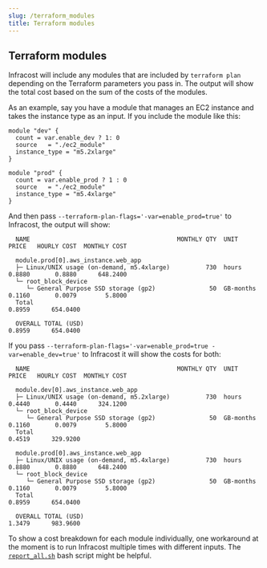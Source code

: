 ```yaml
---
slug: /terraform_modules
title: Terraform modules
---
```


## Terraform modules

Infracost will include any modules that are included by `terraform plan` depending on the Terraform parameters you pass in. The output will show the total cost based on the sum of the costs of the modules.

As an example, say you have a module that manages an EC2 instance and takes the instance type as an input. If you include the module like this:

```hcl
module "dev" {
  count = var.enable_dev ? 1: 0
  source   = "./ec2_module"
  instance_type = "m5.2xlarge"
}

module "prod" {
  count = var.enable_prod ? 1 : 0
  source   = "./ec2_module"
  instance_type = "m5.4xlarge"
}
```

And then pass `--terraform-plan-flags='-var=enable_prod=true'` to Infracost, the output will show:

```
  NAME                                         MONTHLY QTY  UNIT       PRICE   HOURLY COST  MONTHLY COST

  module.prod[0].aws_instance.web_app
  ├─ Linux/UNIX usage (on-demand, m5.4xlarge)          730  hours      0.8880       0.8880      648.2400
  └─ root_block_device
     └─ General Purpose SSD storage (gp2)               50  GB-months  0.1160       0.0079        5.8000
  Total                                                                             0.8959      654.0400

  OVERALL TOTAL (USD)                                                               0.8959      654.0400
```

If you pass `--terraform-plan-flags='-var=enable_prod=true -var=enable_dev=true'` to Infracost it will show the costs for both:

```
  NAME                                         MONTHLY QTY  UNIT       PRICE   HOURLY COST  MONTHLY COST

  module.dev[0].aws_instance.web_app
  ├─ Linux/UNIX usage (on-demand, m5.2xlarge)          730  hours      0.4440       0.4440      324.1200
  └─ root_block_device
     └─ General Purpose SSD storage (gp2)               50  GB-months  0.1160       0.0079        5.8000
  Total                                                                             0.4519      329.9200

  module.prod[0].aws_instance.web_app
  ├─ Linux/UNIX usage (on-demand, m5.4xlarge)          730  hours      0.8880       0.8880      648.2400
  └─ root_block_device
     └─ General Purpose SSD storage (gp2)               50  GB-months  0.1160       0.0079        5.8000
  Total                                                                             0.8959      654.0400

  OVERALL TOTAL (USD)                                                               1.3479      983.9600
```

To show a cost breakdown for each module individually, one workaround at the moment is to run Infracost multiple times with different inputs. The [`report_all.sh`](/docs/report#bulk-run) bash script might be helpful.
